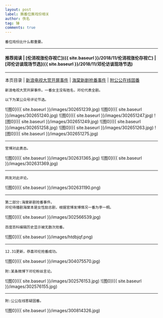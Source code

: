 ```yaml
---
layout: post
label: 撕番位撕戏份相关
author: 佚名
tag: 锤
comments: true
---
```


    番位戏份比什么都重要。
    
---

#### 推荐阅读 | [伦消视涨伦存视亡]({{ site.baseurl }}/2018/11/伦消视涨伦存视亡) | [邓伦访谈现场节选]({{ site.baseurl }}/2018/11/邓伦访谈现场节选) 

---
本页目录 \| [新浪电视大赏开屏事件](#dxjjg) \| [海棠新剧抢番事件](#dxjjb) \| [附公公在线固番](#dxjja)


<a class="anchor" name="dxjjg"></a>

    新浪电视大赏开屏事件。一番女主没有姓名，邓伦代表全剧。
    
    以下为某公众号评论节选。
    
![图0]({{ site.baseurl }}/images/302651239.jpg)
![图0]({{ site.baseurl }}/images/302651240.jpg)
![图0]({{ site.baseurl }}/images/302651247.jpg)
![图0]({{ site.baseurl }}/images/302651249.jpg)
![图0]({{ site.baseurl }}/images/302651258.jpg)
![图0]({{ site.baseurl }}/images/302651263.jpg)
![图0]({{ site.baseurl }}/images/302651275.jpg)

---

    官博对此表态。

![图0]({{ site.baseurl }}/images/302631365.jpg)
![图0]({{ site.baseurl }}/images/302631369.jpg)

---

    网友对此评论。

![图0]({{ site.baseurl }}/images/302631190.png)





---
    
<a class="anchor" name="dxjjb"></a>

    第二部分:海棠新剧抢番事件。
    邓伦待播剧海棠本是女性励志剧，根据官博发博情况一番为李一桐。
    
![图0]({{ site.baseurl }}/images/302566539.jpg)
    
    百度百科编辑历史显示被无数次抢番。

![图0]({{ site.baseurl }}/images/htdbjqf.png)

---

    12.31更新，恭喜邓伦抢番成功。
    
![图0]({{ site.baseurl }}/images/304075570.jpg)

    
    附:某条微博下邓伦粉丝言论。

![图0]({{ site.baseurl }}/images/302576153.jpg)
![图0]({{ site.baseurl }}/images/302576155.jpg)

---


<a class="anchor" name="dxjja"></a>

    附:公公在线答疑固番。

![图0]({{ site.baseurl }}/images/300814326.jpg)
